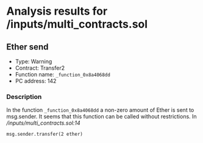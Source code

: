 # Analysis results for <TESTDATA>/inputs/multi_contracts.sol

## Ether send

- Type: Warning
- Contract: Transfer2
- Function name: `_function_0x8a4068dd`
- PC address: 142

### Description

In the function `_function_0x8a4068dd` a non-zero amount of Ether is sent to msg.sender.
It seems that this function can be called without restrictions.
In *<TESTDATA>/inputs/multi_contracts.sol:14*

```
msg.sender.transfer(2 ether)
```